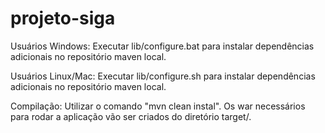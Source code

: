 projeto-siga
============

Usuários Windows:
  Executar lib/configure.bat para instalar dependências adicionais no repositório maven local.

Usuários Linux/Mac:
  Executar lib/configure.sh para instalar dependências adicionais no repositório maven local.
  
Compilação:
  Utilizar o comando "mvn clean instal". Os war necessários para rodar a aplicação vão ser criados do diretório target/.
